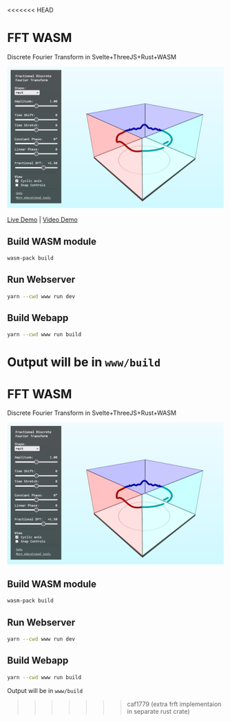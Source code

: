 <<<<<<< HEAD
# FFT WASM

Discrete Fourier Transform in Svelte+ThreeJS+Rust+WASM

![Screenshot of the UI](preview.png)

[Live Demo](https://static.laszlokorte.de/frft-cube/) | [Video Demo](https://www.youtube.com/watch?v=Xe2Ob1gPqlg)

## Build WASM module

```sh
wasm-pack build
```

## Run Webserver

```sh
yarn --cwd www run dev
```

## Build Webapp

```sh
yarn --cwd www run build
```

Output will be in `www/build`
=======
# FFT WASM

Discrete Fourier Transform in Svelte+ThreeJS+Rust+WASM

![Screenshot of the UI](preview.png)

## Build WASM module

```sh
wasm-pack build
```

## Run Webserver

```sh
yarn --cwd www run dev
```

## Build Webapp

```sh
yarn --cwd www run build
```

Output will be in `www/build`
>>>>>>> caf1779 (extra frft implementaion in separate rust crate)
